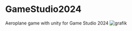 # GameStudio2024
Aeroplane game with unity for Game Studio 2024 
![grafik](https://github.com/Cheesy99/GameStudio2024/assets/108435748/6991d839-5ed3-4ba5-b091-ac4f677a9a89)
